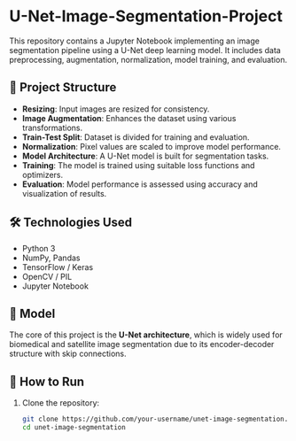 # U-Net-Image-Segmentation-Project
This repository contains a Jupyter Notebook implementing an image segmentation pipeline using a U-Net deep learning model. It includes data preprocessing, augmentation, normalization, model training, and evaluation.

## 📂 Project Structure

- **Resizing**: Input images are resized for consistency.
- **Image Augmentation**: Enhances the dataset using various transformations.
- **Train-Test Split**: Dataset is divided for training and evaluation.
- **Normalization**: Pixel values are scaled to improve model performance.
- **Model Architecture**: A U-Net model is built for segmentation tasks.
- **Training**: The model is trained using suitable loss functions and optimizers.
- **Evaluation**: Model performance is assessed using accuracy and visualization of results.

## 🛠 Technologies Used

- Python 3
- NumPy, Pandas
- TensorFlow / Keras
- OpenCV / PIL
- Jupyter Notebook

## 🧠 Model

The core of this project is the **U-Net architecture**, which is widely used for biomedical and satellite image segmentation due to its encoder-decoder structure with skip connections.

## 🚀 How to Run

1. Clone the repository:
   ```bash
   git clone https://github.com/your-username/unet-image-segmentation.git
   cd unet-image-segmentation

